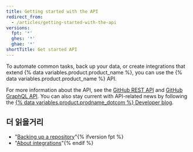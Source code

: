 ```yaml
---
title: Getting started with the API
redirect_from:
  - /articles/getting-started-with-the-api
versions:
  fpt: '*'
  ghes: '*'
  ghae: '*'
shortTitle: Get started API
---
```


To automate common tasks, back up your data, or create integrations that extend {% data variables.product.product_name %}, you can use the {% data variables.product.product_name %} API.

For more information about the API, see the [GitHub REST API](/rest) and [GitHub GraphQL API](/graphql). You can also stay current with API-related news by following the [{% data variables.product.prodname_dotcom %} Developer blog](https://developer.github.com/changes/).

## 더 읽을거리

- "[Backing up a repository](/articles/backing-up-a-repository)"{% ifversion fpt %}
- "[About integrations](/articles/about-integrations)"{% endif %}
